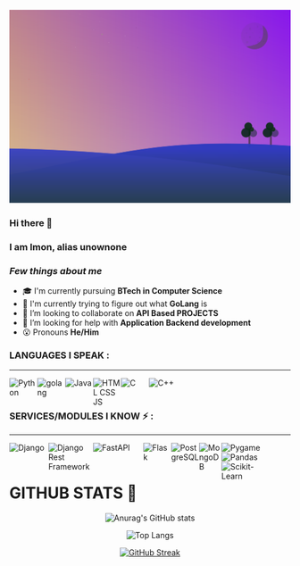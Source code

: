 [![MasterHead](./main.svg)](https://github.com/unownone)
### Hi there 👋
### I am Imon, alias unownone
  
### *Few things about me*

- 🎓 I'm currently pursuing **BTech in Computer Science**
- 🌱 I'm currently trying to figure out what **GoLang** is
- 👯 I’m looking to collaborate on **API Based PROJECTS**
- 🤔 I’m looking for help with **Application Backend development**
- 😮 Pronouns **He/Him**

### LANGUAGES I SPEAK :
---
<img align="left" alt="Python" width="50px" src="https://banner2.cleanpng.com/20180712/cos/kisspng-learning-to-program-using-python-programming-langu-tic-tac-toe-logo-5b47098b6cd292.0915139615313821554458.jpg" />
<img align="left" alt="golang" width="50px" src="https://go.dev/images/go-logo-white.svg" />
<img align="left" alt="Java" width="50px" src="https://cdn.vox-cdn.com/thumbor/VoXJ8IaxCj5_U-366JhtUHLkdQ0=/0x0:640x427/1400x1050/filters:focal(0x0:640x427):format(jpeg)/cdn.vox-cdn.com/assets/1087137/java_logo_640.jpg" />
<img align="left" alt="HTML CSS JS" width="50px" src="http://p92.com/binaries/content/gallery/p92website/technologies/htmlcssjs-overview.png" />
<img align="left" alt="C" width="50px" src="https://upload.wikimedia.org/wikipedia/commons/thumb/1/18/C_Programming_Language.svg/1200px-C_Programming_Language.svg.png" />
<img align="left" alt="C++" width="50px" src="https://upload.wikimedia.org/wikipedia/commons/1/18/ISO_C%2B%2B_Logo.svg" />

<br />
<br />

### SERVICES/MODULES I KNOW :zap: :
---
  <img align="left" alt="Django" width="70px" src="https://static.djangoproject.com/img/logos/django-logo-negative.png" />
  <img align="left" alt="Django Rest Framework" width="80px" src="https://www.django-rest-framework.org/img/logo.png" />
  <img align="left" alt="FastAPI" width="90px" src="https://fastapi.tiangolo.com/img/logo-margin/logo-teal.png"/>
  <img align="left" alt="Flask" width="50px" src="https://www.kindpng.com/picc/m/188-1882416_flask-python-logo-hd-png-download.png"/>
    <img align="left" alt="PostgreSQL" width="50px" src="https://wiki.postgresql.org/images/thumb/a/a4/PostgreSQL_logo.3colors.svg/540px-PostgreSQL_logo.3colors.svg.png" />
  <img align="left" alt="MongoDB" width="40px" src="https://images.cms.fivetran.com/mgtdf72hs0mx/6EqChQTpjHA93FltCUKXwf/066e4052c668145acb311e8d12508c3c/MongoDB.svg?fm=jpg&w=1200&q=80&fit=fill" />
  <img align="left" alt="Pygame" width="100px" src="https://camo.githubusercontent.com/1971c0a4f776fb5351c765c37e59630c83cabd52/68747470733a2f2f7777772e707967616d652e6f72672f696d616765732f6c6f676f2e706e67"/>
  <img align="left" alt="Pandas" width="100px" src="https://www.kindpng.com/picc/m/574-5747046_python-pandas-logo-transparent-hd-png-download.png"/>
  <img align="left" alt="Scikit-Learn" width="80px" src="https://img.favpng.com/13/13/20/scikit-learn-python-scikit-image-logo-brand-png-favpng-DiDpZ1ewwNabVHftX6ieU1Wx4.jpg"/>

<br/>
<br/>  

# GITHUB STATS 📃
<div align="center">
 
![Anurag's GitHub stats](https://github-readme-stats.vercel.app/api?username=unownone&show_icons=true&theme=onelight)
 
![Top Langs](https://github-readme-stats.vercel.app/api/top-langs/?username=unownone&show_icons=true&theme=onelight)  

[![GitHub Streak](http://github-readme-streak-stats.herokuapp.com?user=unownone&theme=github-light&date_format=M%20j%5B%2C%20Y%5D)](https://git.io/streak-stats)
